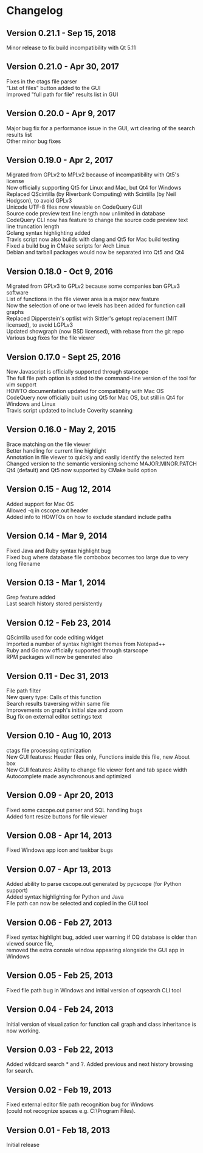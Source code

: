 Changelog
=========

Version 0.21.1 - Sep 15, 2018
----------------------------
Minor release to fix build incompatibility with Qt 5.11     

Version 0.21.0 - Apr 30, 2017
----------------------------
Fixes in the ctags file parser     
"List of files" button added to the GUI     
Improved "full path for file" results list in GUI      

Version 0.20.0 - Apr 9, 2017
----------------------------
Major bug fix for a performance issue in the GUI, wrt clearing of the search results list    
Other minor bug fixes    

Version 0.19.0 - Apr 2, 2017
----------------------------
Migrated from GPLv2 to MPLv2 because of incompatibility with Qt5's license    
Now officially supporting Qt5 for Linux and Mac, but Qt4 for Windows    
Replaced QScintilla (by Riverbank Computing) with Scintilla (by Neil Hodgson), to avoid GPLv3    
Unicode UTF-8 files now viewable on CodeQuery GUI    
Source code preview text line length now unlimited in database    
CodeQuery CLI now has feature to change the source code preview text line truncation length    
Golang syntax highlighting added    
Travis script now also builds with clang and Qt5 for Mac build testing    
Fixed a build bug in CMake scripts for Arch Linux    
Debian and tarball packages would now be separated into Qt5 and Qt4    

Version 0.18.0 - Oct 9, 2016
----------------------------
Migrated from GPLv3 to GPLv2 because some companies ban GPLv3 software    
List of functions in the file viewer area is a major new feature    
Now the selection of one or two levels has been added for function call graphs    
Replaced Dipperstein's optlist with Sittler's getopt replacement (MIT licensed), to avoid LGPLv3    
Updated showgraph (now BSD licensed), with rebase from the git repo    
Various bug fixes for the file viewer    

Version 0.17.0 - Sept 25, 2016
------------------------------
Now Javascript is officially supported through starscope    
The full file path option is added to the command-line version of the tool for vim support    
HOWTO documentation updated for compatibility with Mac OS    
CodeQuery now officially built using Qt5 for Mac OS, but still in Qt4 for Windows and Linux    
Travis script updated to include Coverity scanning    

Version 0.16.0 - May 2, 2015
----------------------------
Brace matching on the file viewer    
Better handling for current line highlight    
Annotation in file viewer to quickly and easily identify the selected item    
Changed version to the semantic versioning scheme MAJOR.MINOR.PATCH    
Qt4 (default) and Qt5 now supported by CMake build option    

Version 0.15 - Aug 12, 2014
---------------------------
Added support for Mac OS    
Allowed -q in cscope.out header    
Added info to HOWTOs on how to exclude standard include paths    

Version 0.14 - Mar 9, 2014
--------------------------
Fixed Java and Ruby syntax highlight bug    
Fixed bug where database file combobox becomes too large due to very long filename    

Version 0.13 - Mar 1, 2014
--------------------------
Grep feature added    
Last search history stored persistently    

Version 0.12 - Feb 23, 2014
---------------------------
QScintilla used for code editing widget    
Imported a number of syntax highlight themes from Notepad++    
Ruby and Go now officially supported through starscope    
RPM packages will now be generated also    

Version 0.11 - Dec 31, 2013
---------------------------
File path filter    
New query type: Calls of this function    
Search results traversing within same file    
Improvements on graph's initial size and zoom    
Bug fix on external editor settings text    

Version 0.10 - Aug 10, 2013
---------------------------
ctags file processing optimization    
New GUI features: Header files only, Functions inside this file, new About box    
New GUI features: Ability to change file viewer font and tab space width    
Autocomplete made asynchronous and optimized    

Version 0.09 - Apr 20, 2013
---------------------------
Fixed some cscope.out parser and SQL handling bugs    
Added font resize buttons for file viewer    

Version 0.08 - Apr 14, 2013
---------------------------
Fixed Windows app icon and taskbar bugs    

Version 0.07 - Apr 13, 2013
---------------------------
Added ability to parse cscope.out generated by pycscope (for Python support)    
Added syntax highlighting for Python and Java    
File path can now be selected and copied in the GUI tool    

Version 0.06 - Feb 27, 2013
---------------------------
Fixed syntax highlight bug, added user warning if CQ database is older than viewed source file,    
removed the extra console window appearing alongside the GUI app in Windows    

Version 0.05 - Feb 25, 2013
---------------------------
Fixed file path bug in Windows and initial version of cqsearch CLI tool    

Version 0.04 - Feb 24, 2013
---------------------------
Initial version of visualization for function call graph and class inheritance is now working.    

Version 0.03 - Feb 22, 2013
---------------------------
Added wildcard search * and ?. Added previous and next history browsing for search.    

Version 0.02 - Feb 19, 2013
---------------------------
Fixed external editor file path recognition bug for Windows    
(could not recognize spaces e.g. C:\Program Files).    

Version 0.01 - Feb 18, 2013
---------------------------
Initial release    

